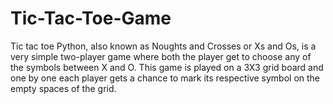 # Tic-Tac-Toe-Game
Tic tac toe Python, also known as Noughts and Crosses or Xs and Os, is a very simple two-player game where both the player get to choose any of the symbols between X and O. This game is played on a 3X3 grid board and one by one each player gets a chance to mark its respective symbol on the empty spaces of the grid.
